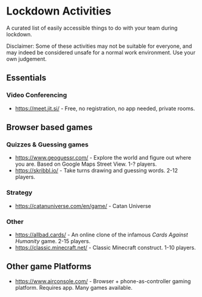 # Lockdown Activities

A curated list of easily accessible things to do with your team during lockdown.

Disclaimer: Some of these activities may not be suitable for everyone, and may indeed be considered unsafe for a normal work environment. Use your own judgement.


## Essentials

### Video Conferencing

* https://meet.jit.si/ - Free, no registration, no app needed, private rooms.


## Browser based games

### Quizzes & Guessing games

* https://www.geoguessr.com/ - Explore the world and figure out where you are. Based on Google Maps Street View. 1-? players.
* https://skribbl.io/ - Take turns drawing and guessing words. 2-12 players.

### Strategy

* https://catanuniverse.com/en/game/ - Catan Universe

### Other

* https://allbad.cards/ - An online clone of the infamous *Cards Against Humanity* game. 2-15 players.
* https://classic.minecraft.net/ - Classic Minecraft construct. 1-10 players.

## Other game Platforms

* https://www.airconsole.com/ - Browser + phone-as-controller gaming platform. Requires app. Many games available.
